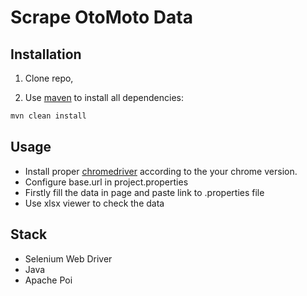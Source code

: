 # Scrape OtoMoto Data

## Installation

1. Clone repo,

2. Use [maven](http://maven.apache.org/) to install all  dependencies:

```bash
mvn clean install
```

## Usage

* Install proper [chromedriver](https://chromedriver.chromium.org/downloads) according to the your chrome version.
* Configure base.url in project.properties
* Firstly fill the data in page and paste link to .properties file
* Use xlsx viewer to check the data

## Stack

* Selenium Web Driver
* Java
* Apache Poi

